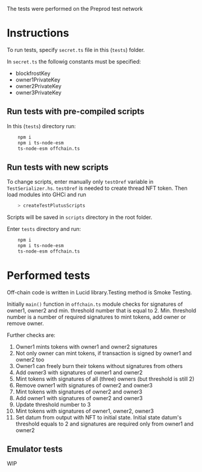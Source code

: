 The tests were performed on the Preprod test network

# Instructions 

To run tests, specify `secret.ts` file in this (`tests`) folder.

In `secret.ts` the followig constants must be specified:  
  - blockfrostKey
  - owner1PrivateKey
  - owner2PrivateKey
  - owner3PrivateKey

## Run tests with pre-compiled scripts

In this (`tests`) directory run:
```sh
    npm i
    npm i ts-node-esm
    ts-node-esm offchain.ts
```

## Run tests with new scripts

To change scripts, enter manually only `testOref` variable in `TestSerializer.hs`. `testOref` is needed to create thread NFT token.
Then load modules into GHCi and run

```sh
    > createTestPlutusScripts
```

Scripts will be saved in `scripts` directory in the root folder.


Enter `tests` directory and run:
```sh
    npm i
    npm i ts-node-esm
    ts-node-esm offchain.ts
```


# Performed tests
Off-chain code is written in Lucid library.Testing method is Smoke Testing.

Initially `main()` function in `offchain.ts` module checks for signatures of owner1, owner2 and min. threshold number that is equal to 2. Min. threshold number is a number of required signatures to mint tokens, add owner or remove owner.

Further checks are:
1. Owner1 mints tokens with owner1 and owner2 signatures
2. Not only owner can mint tokens, if transaction is signed by owner1 and owner2 too
3. Owner1 can freely burn their tokens without signatures from others
4. Add owner3 with signatures of owner1 and owner2
5. Mint tokens with signatures of all (three) owners (but threshold is still 2)
6. Remove owner1 with signatures of owner2 and owner3
7. Mint tokens with signatures of owner2 and owner3
8. Add owner1 with signatures of owner2 and owner3
9. Update threshold number to 3
10. Mint tokens with signatures of owner1, owner2, owner3
11. Set datum from output with NFT to initial state. Initial state datum's threshold equals to 2 and signatures are required only from owner1 and owner2

## Emulator tests

WIP
